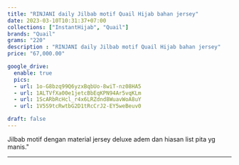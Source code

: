 ```yaml
---
title: "RINJANI daily Jilbab motif Quail Hijab bahan jersey"
date: 2023-03-10T10:31:37+07:00
collections: ["InstantHijab", "Quail"]
brands: "Quail"
grams: "220"
description : "RINJANI daily Jilbab motif Quail Hijab bahan jersey"
price: "67,000.00"

google_drive:
  enable: true
  pics:
  - url: 1o-G8bzq99Q6yzxBqbUo-8wiT-nz08HA5
  - url: 1ALTVfXa00e1jetcBbEqKPN94Ar5vqKLm
  - url: 1ScARbRcHcl_r4x6LRZdnd8WuavWoA8uY
  - url: 1V5S9tcRwtbG2D1tRcCrJ2-EY5weBeuv0

draft: false
---
```


Jilbab motif dengan material jersey deluxe adem dan hiasan list pita yg manis."

--------    
 
